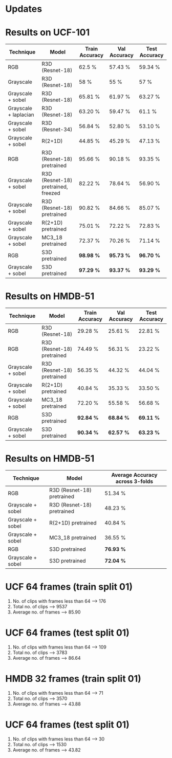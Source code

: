# Updates



# Results on UCF-101
| Technique   |    Model     | Train Accuracy | Val Accuracy | Test Accuracy |
| ----------- | -----------  | -------- | -------- | -------- |
| RGB                     | R3D (Resnet-18)                     | 62.5 %  | 57.43 % | 59.34 % |
| Grayscale               | R3D (Resnet-18)                     | 58 % | 55 % | 57 % |
| Grayscale + sobel       | R3D (Resnet-18)                     | 65.81 % | 61.97 % | 63.27 % |
| Grayscale + laplacian   | R3D (Resnet-18)                     | 63.20 % | 59.47 % | 61.1 % |
| Grayscale + sobel       | R3D (Resnet-34)                     | 56.84 % | 52.80 % | 53.10 % |
| Grayscale + sobel       | R(2+1D)                             | 44.85 % | 45.29 % | 47.13 % |
| RGB                     | R3D (Resnet-18) pretrained          | 95.66 % | 90.18 % | 93.35 % |
| Grayscale + sobel       | R3D (Resnet-18) pretrained, freezed | 82.22 % | 78.64 % | 56.90 % |
| Grayscale + sobel       | R3D (Resnet-18) pretrained          | 90.82 % | 84.66 % | 85.07 % |
| Grayscale + sobel       | R(2+1D) pretrained                  | 75.01 % | 72.22 % | 72.83 % |
| Grayscale + sobel       | MC3_18 pretrained                   | 72.37 % | 70.26 % | 71.14 % |
| RGB                     | S3D pretrained                      | **98.98 %** | **95.73 %** | **96.70 %** |
| Grayscale + sobel       | S3D pretrained                      | **97.29 %** | **93.37 %** | **93.29 %** |

# Results on HMDB-51
| Technique   |    Model     | Train Accuracy | Val Accuracy | Test Accuracy |
| ----------- | -----------  | -------- | -------- |-------- |
| RGB      | R3D (Resnet-18)       | 29.28 % | 25.61 % | 22.81 % |
| RGB      | R3D (Resnet-18) pretrained       | 74.49 %  | 56.31 % | 23.22 % |
| Grayscale + sobel   | R3D (Resnet-18) pretrained         | 56.35 % | 44.32 % | 44.04 % |
| Grayscale + sobel   | R(2+1D) pretrained         | 40.84 % | 35.33 % | 33.50 % |
| Grayscale + sobel   | MC3_18 pretrained        | 72.20 % | 55.58 % | 56.68 % |
| RGB   | S3D pretrained        | **92.84 %** | **68.84 %** | **69.11 %** |
| Grayscale + sobel   | S3D pretrained        | **90.34 %** | **62.57 %** | **63.23 %** |


# Results on HMDB-51
| Technique   |    Model     | Average Accuracy across 3-folds |
| ----------- | -----------  | -------- |
| RGB      | R3D (Resnet-18) pretrained       | 51.34 %  |
| Grayscale + sobel   | R3D (Resnet-18) pretrained         | 48.23 % |
| Grayscale + sobel   | R(2+1D) pretrained         | 40.84 % |
| Grayscale + sobel   | MC3_18 pretrained        | 36.55 % |
| RGB   | S3D pretrained        | **76.93 %** | 
| Grayscale + sobel   | S3D pretrained        | **72.04 %** |


# UCF 64 frames (train split 01)
1. No. of clips with frames less than 64 --> 176 
2. Total no. of clips --> 9537 
3. Average no. of frames --> 85.90

# UCF 64 frames (test split 01)
1. No. of clips with frames less than 64 --> 109 
2. Total no. of clips --> 3783 
3. Average no. of frames --> 86.64

# HMDB 32 frames (train split 01)
1. No. of clips with frames less than 64 --> 71 
2. Total no. of clips --> 3570
3. Average no. of frames --> 43.88

# UCF 64 frames (test split 01)
1. No. of clips with frames less than 64 --> 30 
2. Total no. of clips --> 1530 
3. Average no. of frames --> 43.82
